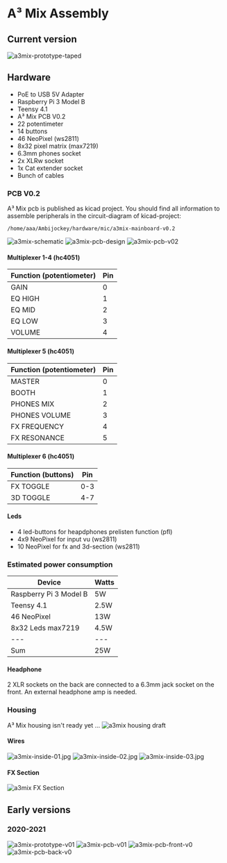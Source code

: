 # A³ Mix Assembly
## Current version
![a3mix-prototype-taped](pics_assembly/v01/a3mix-prototype-taped.jpg)

## Hardware
- PoE to USB 5V Adapter
- Raspberry Pi 3 Model B
- Teensy 4.1
- A³ Mix PCB V0.2 
- 22 potentimeter
- 14 buttons
- 46 NeoPixel (ws2811)
- 8x32 pixel matrix (max7219)
- 6.3mm phones socket
- 2x XLRw socket
- 1x Cat extender socket
- Bunch of cables

### PCB V0.2
A³ Mix pcb is published as kicad project. You should find all information to assemble peripherals in the circuit-diagram of kicad-project:
```
/home/aaa/Ambijockey/hardware/mic/a3mix-mainboard-v0.2
```

![a3mix-schematic](pics_assembly/v01/a3mix-schematic.jpg)
![a3mix-pcb-design](pics_assembly/v01/a3mix-pcb-design.jpg)
![a3mix-pcb-v02](pics_assembly/v01/a3mix-pcb-v02.jpg)

#### Multiplexer 1-4 (hc4051)
Function (potentiometer)| Pin
---|---
GAIN | 0 
EQ HIGH | 1 
EQ MID | 2 
EQ LOW | 3 
VOLUME | 4

#### Multiplexer 5 (hc4051)
Function (potentiometer) | Pin
---|---
MASTER | 0 
BOOTH | 1
PHONES MIX | 2
PHONES VOLUME | 3
FX FREQUENCY | 4
FX RESONANCE | 5

#### Multiplexer 6 (hc4051)
Function (buttons) | Pin
---|---
FX TOGGLE | 0-3
3D TOGGLE | 4-7

#### Leds
- 4 led-buttons for heapdphones prelisten function (pfl)
- 4x9 NeoPixel for input vu (ws2811)
- 10 NeoPixel for fx and 3d-section (ws2811)

### Estimated power consumption
Device | Watts
---|---
Raspberry Pi 3 Model B | 5W
Teensy 4.1 | 2.5W
46 NeoPixel | 13W
8x32 Leds max7219 | 4.5W
---|---
Sum | 25W

#### Headphone
2 XLR sockets on the back are connected to a 6.3mm jack socket on the front. An external headphone amp is needed.

### Housing
A³ Mix housing isn't ready yet ...
![a3mix housing draft](pics_assembly/v01/a3mix-housing-draft.jpg)

#### Wires
![a3mix-inside-01.jpg](pics_assembly/v01/a3mix-inside-01.jpg)
![a3mix-inside-02.jpg](pics_assembly/v01/a3mix-inside-02.jpg)
![a3mix-inside-03.jpg](pics_assembly/v01/a3mix-inside-03.jpg)

#### FX Section
![a3mix FX Section](pics_assembly/v01/a3mix-fx-section.jpg)

## Early versions
### 2020-2021
![a3mix-prototype-v01](pics_assembly/v00/a3mix-prototype-v01.jpg)
![a3mix-pcb-v01](pics_assembly/v00/a3mix-pcb-v01.jpg)
![a3mix-pcb-front-v0](pics_assembly/v00/a3mix-pcb-front-v0.jpg)
![a3mix-pcb-back-v0](pics_assembly/v00/a3mix-pcb-back-v0.jpg)
